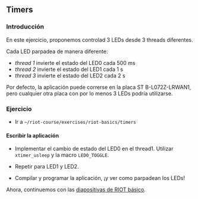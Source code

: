 ## Timers

### Introducción

En este ejercicio, proponemos controlad 3 LEDs desde 3 threads diferentes.

Cada LED parpadea de manera diferente:
- _thread 1_ invierte el estado del LED0 cada 500 ms
- _thread 2_ invierte el estado del LED1 cada 1 s
- _thread 3_ invierte el estado del LED2 cada 2 s

Por defecto, la aplicación puede correrse en la placa ST B-L072Z-LRWAN1, pero
cualquier otra placa con por lo menos 3 LEDs podría utilizarse.

### Ejercicio

- Ir a `~/riot-course/exercises/riot-basics/timers`

#### Escribir la aplicación

- Implementar el cambio de estado del LED0 en el thread1. Utilizar
  `xtimer_usleep` y la macro `LED0_TOGGLE`.

- Repetir para LED1 y LED2.

- Compilar y programar la aplicación, ¡y ver como parpadean los LEDs!

Ahora, continuemos con las
[diapositivas de RIOT básico](https://riot-os.github.io/riot-course/slides/03-riot-basics/ES/#22).

